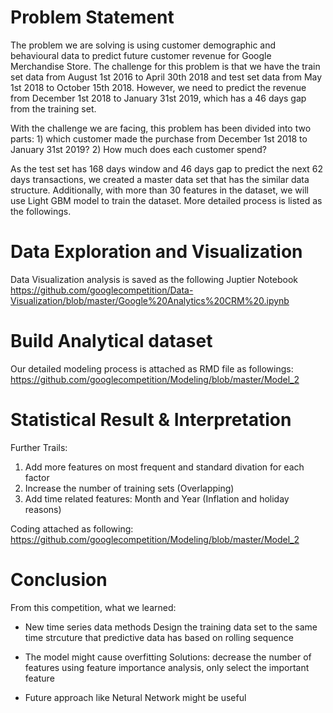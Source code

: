
# Problem Statement

The problem we are solving is using customer demographic and behavioural data to predict future customer revenue for Google Merchandise Store. The challenge for this problem is that we have the train set data from August 1st 2016 to April 30th 2018 and test set data from May 1st 2018 to October 15th 2018. However, we need to predict the revenue from December 1st 2018 to January 31st 2019, which has a 46 days gap from the training set. 

With the challenge we are facing, this problem has been divided into two parts: 1) which customer made the purchase from December 1st 2018 to January 31st 2019?   2) How much does each customer spend?

As the test set has 168 days window and 46 days gap to predict the next 62 days transactions, we created a master data set that has the similar data structure. Additionally, with more than 30 features in the dataset, we will use Light GBM model to train the dataset. More detailed process is listed as the followings. 

# Data Exploration and Visualization 
Data Visualization analysis is saved as the following Juptier Notebook
https://github.com/googlecompetition/Data-Visualization/blob/master/Google%20Analytics%20CRM%20.ipynb

# Build Analytical dataset
Our detailed modeling process is attached as RMD file as followings:
https://github.com/googlecompetition/Modeling/blob/master/Model_2

# Statistical Result & Interpretation 
Further Trails:
 1. Add more features on most frequent and standard divation for each factor
 2. Increase the number of training sets (Overlapping)
 3. Add time related features: Month and Year (Inflation and holiday reasons)

Coding attached as following:
https://github.com/googlecompetition/Modeling/blob/master/Model_2

# Conclusion
From this competition, what we learned:
 - New time series data methods 
   Design the training data set to the same time strcuture that predictive data has based on rolling sequence
 
 - The model might cause overfitting 
  Solutions: decrease the number of features using feature importance analysis, only select the important feature
  
 - Future approach like Netural Network might be useful 
 
  
